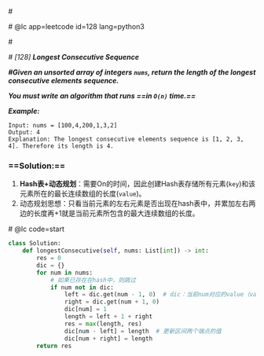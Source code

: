 \#

\# @lc app=leetcode id=128 lang=python3

\#

*\# [128] **Longest Consecutive Sequence***

***\#Given an unsorted array of integers `nums`, return the length of the longest consecutive elements sequence.***

***You must write an algorithm that runs ==in `O(n)` time.==***

***Example:***

```
Input: nums = [100,4,200,1,3,2]
Output: 4
Explanation: The longest consecutive elements sequence is [1, 2, 3, 4]. Therefore its length is 4.
```

### ==Solution:==

1. **Hash表+动态规划**：需要On的时间，因此创建Hash表存储所有元素(`key`)和该元素所在的最长连续数组的长度(`value`)。
2. 动态规划思想：只看当前元素的左右元素是否出现在hash表中，并累加左右两边的长度再+1就是当前元素所包含的最大连续数组的长度。

\# @lc code=start

```python
class Solution:
    def longestConsecutive(self, nums: List[int]) -> int:
        res = 0
        dic = {}
        for num in nums:
            # 如果已存在在hash中，则跳过
            if num not in dic:
                left = dic.get(num - 1, 0)  # dic：当前num对应的value（value是以当前元素为中心的左右区间出现的最长连续数组的长度）
                right = dic.get(num + 1, 0)
                dic[num] = 1
                length = left + 1 + right
                res = max(length, res)
                dic[num - left] = length  # 更新区间两个端点的值
                dic[num + right] = length
        return res
```

